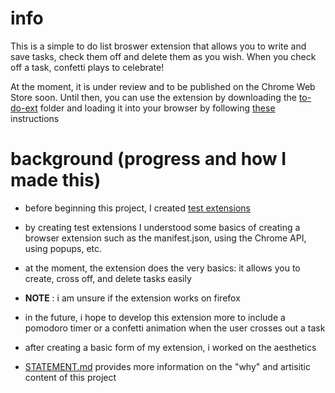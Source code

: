 # info

This is a simple to do list broswer extension that allows you to write and save tasks, check them off and delete them as you wish. When you check off a task, confetti plays to celebrate!

At the moment, it is under review and to be published on the Chrome Web Store soon. Until then, you can use the extension by downloading the [to-do-ext](/to-do-ext) folder and loading it into your browser by following [these](https://webkul.com/blog/how-to-install-the-unpacked-extension-in-chrome/) instructions

# background (progress and how I made this)

- before beginning this project, I created [test extensions](https://github.com/prach19/eecs1720/tree/main/chrome_ext_experiments)

- by creating test extensions I understood some basics of creating a browser extension such as the manifest.json, using the Chrome API, using popups, etc.

- at the moment, the extension does the very basics: it allows you to create, cross off, and delete tasks easily
- **NOTE** : i am unsure if the extension works on firefox

- in the future, i hope to develop this extension more to include a pomodoro timer or a confetti animation when the user crosses out a task

- after creating a basic form of my extension, i worked on the aesthetics
- [STATEMENT.md](https://github.com/robots-make-art-too/Prachi_Sadhwani/blob/main/Labs/lens-for-the-internet/Statement.md) provides more information on the "why" and artisitic content of this project
